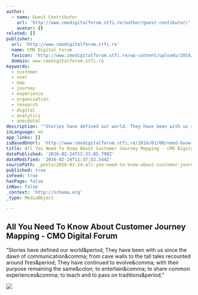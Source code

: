 ```yaml
---
author:
  - name: Guest Contributor
    url: 'http://www.cmodigitalforum.stfi.re/author/guest-contibutor/'
    avatar: {}
related: []
publisher:
  url: 'http://www.cmodigitalforum.stfi.re'
  name: CMO Digital Forum
  favicon: 'http://www.cmodigitalforum.stfi.re/wp-content/uploads/2014/05/Favicon-Rackspace-Small.png'
  domain: www.cmodigitalforum.stfi.re
keywords:
  - customer
  - user
  - map
  - journey
  - experience
  - organization
  - research
  - digital
  - analytics
  - anecdotal
description: '"Stories have defined our world. They have been with us since the dawn of communication, from cave walls to the tall tales recounted around fires. They have continued to evolve, with their purpose remaining the same: to entertain, to share common experiences, to teach and to pass on traditions."'
inLanguage: en
app_links: []
isBasedOnUrl: 'http://www.cmodigitalforum.stfi.re/2016/01/08/need-know-customer-journey-mapping/?sf=rpggap'
title: All You Need To Know About Customer Journey Mapping - CMO Digital Forum
datePublished: '2016-02-24T12:31:05.798Z'
dateModified: '2016-02-24T11:37:52.544Z'
sourcePath: _posts/2016-02-24-all-you-need-to-know-about-customer-journey-mapping-cmo-di.md
published: true
inFeed: true
hasPage: false
inNav: false
_context: 'http://schema.org'
_type: MediaObject

---
```

<article style=""><h1>All You Need To Know About Customer Journey Mapping - CMO Digital Forum</h1><p>"Stories have defined our world&amp;period; They have been with us since the dawn of communication&amp;comma; from cave walls to the tall tales recounted around fires&amp;period; They have continued to evolve&amp;comma; with their purpose remaining the same&amp;colon; to entertain&amp;comma; to share common experiences&amp;comma; to teach and to pass on traditions&amp;period;"</p><img src="https://s3.amazonaws.com/static.written.com/1-broadband-provider-journey-opt1452118687.jpg" /></article>